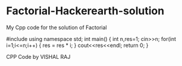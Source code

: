 # Factorial-Hackerearth-solution
My Cpp code for the solution of Factorial

#include<iostream>
using namespace std;
int main()
{
    int n,res=1;
    cin>>n;
    for(int i=1;i<=n;i++)
    {
        res = res * i; 
    }
    cout<<res<<endl;
    return 0;
}
                    
                    
             
             
 CPP Code by VISHAL RAJ

